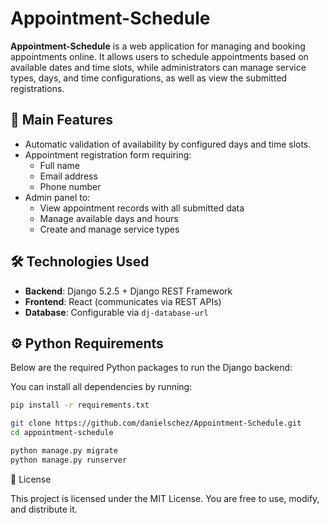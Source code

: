 # Appointment-Schedule

**Appointment-Schedule** is a web application for managing and booking appointments online. It allows users to schedule appointments based on available dates and time slots, while administrators can manage service types, days, and time configurations, as well as view the submitted registrations.

## 🧩 Main Features

- Automatic validation of availability by configured days and time slots.
- Appointment registration form requiring:
  - Full name
  - Email address
  - Phone number
- Admin panel to:
  - View appointment records with all submitted data
  - Manage available days and hours
  - Create and manage service types

## 🛠️ Technologies Used

- **Backend**: Django 5.2.5 + Django REST Framework
- **Frontend**: React (communicates via REST APIs)
- **Database**: Configurable via `dj-database-url`

## ⚙️ Python Requirements

Below are the required Python packages to run the Django backend:


You can install all dependencies by running:

```bash
pip install -r requirements.txt

git clone https://github.com/danielschez/Appointment-Schedule.git
cd appointment-schedule

python manage.py migrate
python manage.py runserver

```

📄 License

This project is licensed under the MIT License. You are free to use, modify, and distribute it.
